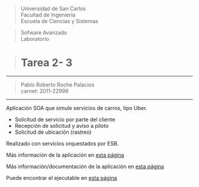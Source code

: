 > Universidad de San Carlos \
Facultad de Ingeniería \
Escuela de Ciencias y Sistemas

>Sofware Avanzado\
Laboratorio

> # Tarea 2- 3

---
> Pablo Roberto Roche Palacios \
carnet: 2011-22998

---

Aplicación SOA que simule servicios de carros, tipo Uber.

- Solicitud de servicio por parte del cliente
- Recepción de solicitud y aviso a piloto
- Solicitud de ubicación (rastreo)

Realizado con servicios orquestados por ESB.

Más información de la aplicación en [esta página][Readme_aplicacion]

Más información/documentación de la aplicación en [esta página][Javadoc]

Puede encontrar el ejecutable en [esta página][ejecutable]


[Readme_aplicacion]: https://github.com/pablorrp1/SA-T2-3-ESB/src/com/README.md
[Javadoc]: https://github.com/pablorrp1/SA-T2-3-ESB/JavaDoc
[ejecutable]:https://github.com/pablorrp1/SA-T2-3-ESB/





